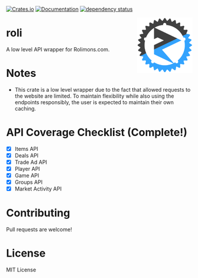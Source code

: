 [![Crates.io](https://img.shields.io/crates/v/roli.svg)](https://crates.io/crates/roli)
[![Documentation](https://docs.rs/roli/badge.svg)](https://docs.rs/roli/)
[![dependency status](https://deps.rs/repo/github/chloe-woahie/roli/status.svg)](https://deps.rs/repo/github/chloe-woahie/roli)

<img align="right" src="images/icon2.png" height="150px" alt="roli logo">

# roli

A low level API wrapper for Rolimons.com.

# Notes

* This crate is a low level wrapper due to the fact that allowed requests to the website are limited. To maintain flexibility while also using the endpoints responsibly, the user is expected to maintain their own caching.

# API Coverage Checklist (Complete!)
- [x] Items API
- [x] Deals API
- [x] Trade Ad API
- [x] Player API
- [x] Game API
- [x] Groups API
- [x] Market Activity API

# Contributing
Pull requests are welcome!

# License
MIT License
